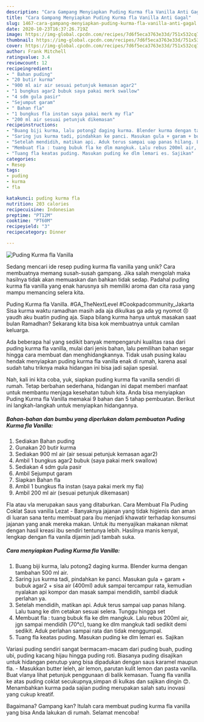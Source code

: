 ```yaml
---
description: "Cara Gampang Menyiapkan Puding Kurma fla Vanilla Anti Gagal"
title: "Cara Gampang Menyiapkan Puding Kurma fla Vanilla Anti Gagal"
slug: 1467-cara-gampang-menyiapkan-puding-kurma-fla-vanilla-anti-gagal
date: 2020-10-23T16:37:26.719Z
image: https://img-global.cpcdn.com/recipes/7d6f5eca3763e33d/751x532cq70/puding-kurma-fla-vanilla-foto-resep-utama.jpg
thumbnail: https://img-global.cpcdn.com/recipes/7d6f5eca3763e33d/751x532cq70/puding-kurma-fla-vanilla-foto-resep-utama.jpg
cover: https://img-global.cpcdn.com/recipes/7d6f5eca3763e33d/751x532cq70/puding-kurma-fla-vanilla-foto-resep-utama.jpg
author: Frank Mitchell
ratingvalue: 3.4
reviewcount: 12
recipeingredient:
- " Bahan puding"
- "20 butir kurma"
- "900 ml air air sesuai petunjuk kemasan agar2"
- "1 bungkus agar2 bubuk saya pakai merk swallow"
- "4 sdm gula pasir"
- "Sejumput garam"
- " Bahan fla"
- "1 bungkus fla instan saya pakai merk my fla"
- "200 ml air sesuai petunjuk dikemasan"
recipeinstructions:
- "Buang biji kurma, lalu potong2 daging kurma. Blender kurma dengan tambahan 500 ml air."
- "Saring jus kurma tadi, pindahkan ke panci. Masukan gula + garam + bubuk agar2 + sisa air (400ml) aduk sampai tercampur rata, kemudian nyalakan api kompor dan masak sampai mendidih, sambil diaduk perlahan ya."
- "Setelah mendidih, matikan api. Aduk terus sampai uap panas hilang. Lalu tuang ke dlm cetakan sesuai selera. Tunggu hingga set"
- "Membuat fla : tuang bubuk fla ke dlm mangkuk. Lalu rebus 200ml air, jgn sampai mendidih (70°c), tuang ke dlm mangkuk tadi sedikit demi sedikit. Aduk perlahan sampai rata dan tidak menggumpal."
- "Tuang fla keatas puding. Masukan puding ke dlm lemari es. Sajikan"
categories:
- Resep
tags:
- puding
- kurma
- fla

katakunci: puding kurma fla 
nutrition: 203 calories
recipecuisine: Indonesian
preptime: "PT12M"
cooktime: "PT60M"
recipeyield: "3"
recipecategory: Dinner

---
```



![Puding Kurma fla Vanilla](https://img-global.cpcdn.com/recipes/7d6f5eca3763e33d/751x532cq70/puding-kurma-fla-vanilla-foto-resep-utama.jpg)

Sedang mencari ide resep puding kurma fla vanilla yang unik? Cara membuatnya memang susah-susah gampang. Jika salah mengolah maka hasilnya tidak akan memuaskan dan bahkan tidak sedap. Padahal puding kurma fla vanilla yang enak harusnya sih memiliki aroma dan cita rasa yang mampu memancing selera kita.

Puding Kurma fla Vanilla. #GA_TheNextLevel #Cookpadcommunity_Jakarta Sisa kurma waktu ramadhan masih ada aja dikulkas ga ada yg nyomot 😣 yaudh aku buatin puding aja. Siapa bilang kurma hanya untuk masakan saat bulan Ramadhan? Sekarang kita bisa kok membuatnya untuk camilan keluarga.

Ada beberapa hal yang sedikit banyak mempengaruhi kualitas rasa dari puding kurma fla vanilla, mulai dari jenis bahan, lalu pemilihan bahan segar hingga cara membuat dan menghidangkannya. Tidak usah pusing kalau hendak menyiapkan puding kurma fla vanilla enak di rumah, karena asal sudah tahu triknya maka hidangan ini bisa jadi sajian spesial.


Nah, kali ini kita coba, yuk, siapkan puding kurma fla vanilla sendiri di rumah. Tetap berbahan sederhana, hidangan ini dapat memberi manfaat untuk membantu menjaga kesehatan tubuh kita. Anda bisa menyiapkan Puding Kurma fla Vanilla memakai 9 bahan dan 5 tahap pembuatan. Berikut ini langkah-langkah untuk menyiapkan hidangannya.

<!--inarticleads1-->

##### Bahan-bahan dan bumbu yang diperlukan dalam pembuatan Puding Kurma fla Vanilla:

1. Sediakan  Bahan puding
1. Gunakan 20 butir kurma
1. Sediakan 900 ml air (air sesuai petunjuk kemasan agar2)
1. Ambil 1 bungkus agar2 bubuk (saya pakai merk swallow)
1. Sediakan 4 sdm gula pasir
1. Ambil Sejumput garam
1. Siapkan  Bahan fla
1. Ambil 1 bungkus fla instan (saya pakai merk my fla)
1. Ambil 200 ml air (sesuai petunjuk dikemasan)


Fla atau vla merupakan saus yang ditaburkan. Cara Membuat Fla Puding Coklat Saus vanilla Lezat - Banyaknya jajanan yang tidak higienis dan aman di luaran sana tentu membuat para ibu menjadi khawatir terhadap konsumsi jajanan yang anak mereka makan. Untuk itu menyajikan makanan nikmat dengan hasil kreasi ibu sendiri tentunya lebih. Hasilnya manis kenyal, lengkap dengan fla vanila dijamin jadi tambah suka. 

<!--inarticleads2-->

##### Cara menyiapkan Puding Kurma fla Vanilla:

1. Buang biji kurma, lalu potong2 daging kurma. Blender kurma dengan tambahan 500 ml air.
1. Saring jus kurma tadi, pindahkan ke panci. Masukan gula + garam + bubuk agar2 + sisa air (400ml) aduk sampai tercampur rata, kemudian nyalakan api kompor dan masak sampai mendidih, sambil diaduk perlahan ya.
1. Setelah mendidih, matikan api. Aduk terus sampai uap panas hilang. Lalu tuang ke dlm cetakan sesuai selera. Tunggu hingga set
1. Membuat fla : tuang bubuk fla ke dlm mangkuk. Lalu rebus 200ml air, jgn sampai mendidih (70°c), tuang ke dlm mangkuk tadi sedikit demi sedikit. Aduk perlahan sampai rata dan tidak menggumpal.
1. Tuang fla keatas puding. Masukan puding ke dlm lemari es. Sajikan


Variasi puding sendiri sangat bermacam-macam dari puding buah, puding ubi, puding kacang hijau hingga puding roti. Biasanya puding disajikan untuk hidangan penutup yang bisa dipadukan dengan saus karamel maupun fla. - Masukkan butter leleh, air lemon, parutan kulit lemon dan pasta vanilla. Buat vlanya lihat petunjuk penggunaan di balik kemasan. Tuang fla vanilla ke atas puding coklat secukupnya,simpan di kulkas dan sajikan dingin 😊. Menambahkan kurma pada sajian puding merupakan salah satu inovasi yang cukup kreatif. 

Bagaimana? Gampang kan? Itulah cara membuat puding kurma fla vanilla yang bisa Anda lakukan di rumah. Selamat mencoba!
